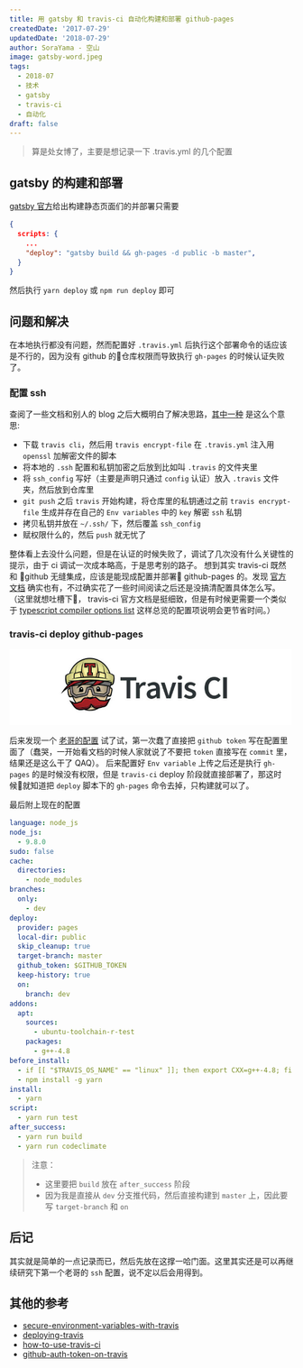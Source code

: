 ```yaml
---
title: 用 gatsby 和 travis-ci 自动化构建和部署 github-pages
createdDate: '2017-07-29'
updatedDate: '2018-07-29'
author: SoraYama - 空山
image: gatsby-word.jpeg
tags:
  - 2018-07
  - 技术
  - gatsby
  - travis-ci
  - 自动化
draft: false
---
```


> 算是处女博了，主要是想记录一下 .travis.yml 的几个配置

## gatsby 的构建和部署

[gatsby 官方](https://www.gatsbyjs.org/docs/how-gatsby-works-with-github-pages/)给出构建静态页面们的并部署只需要

```json
{
  scripts: {
    ...
    "deploy": "gatsby build && gh-pages -d public -b master",
  }
}
```

然后执行 `yarn deploy` 或 `npm run deploy` 即可

## 问题和解决

在本地执行都没有问题，然而配置好 `.travis.yml` 后执行这个部署命令的话应该是不行的，因为没有 github 的仓库权限而导致执行 `gh-pages` 的时候认证失败了。

### 配置 ssh

查阅了一些文档和别人的 blog 之后大概明白了解决思路，[其中一种](https://imzlp.me/posts/42318/) 是这么个意思:

-   下载 `travis cli`，然后用 `travis encrypt-file` 在 `.travis.yml` 注入用 `openssl` 加解密文件的脚本
-   将本地的 `.ssh` 配置和私钥加密之后放到比如叫 `.travis` 的文件夹里
-   将 `ssh_config` 写好（主要是声明只通过 `config` 认证）放入 `.travis` 文件夹，然后放到仓库里
-   `git push` 之后 `travis` 开始构建，将仓库里的私钥通过之前 `travis encrypt-file` 生成并存在自己的 `Env variables` 中的 `key` 解密 `ssh` 私钥
-   拷贝私钥并放在 `~/.ssh/` 下，然后覆盖 `ssh_config`
-   赋权限什么的，然后 `push` 就无忧了

整体看上去没什么问题，但是在认证的时候失败了，调试了几次没有什么关键性的提示，由于 ci 调试一次成本略高，于是思考别的路子。
想到其实 travis-ci 既然和 github 无缝集成，应该是能现成配置并部署 github-pages 的。发现 [官方文档](https://docs.travis-ci.com/user/deployment/pages/) 确实也有，不过确实花了一些时间阅读之后还是没搞清配置具体怎么写。
（这里就想吐槽下， travis-ci 官方文档是挺细致，但是有时候更需要一个类似于 [typescript compiler options list](https://www.typescriptlang.org/docs/handbook/compiler-options.html) 这样总览的配置项说明会更节省时间。）

### travis-ci deploy github-pages

![travis-ci](./travis-ci.jpg)

后来发现一个 [老哥的配置](https://takuti.me/note/travis-gh-pages-deployment/) 试了试，第一次蠢了直接把 `github token` 写在配置里面了（蠢哭，一开始看文档的时候人家就说了不要把 `token` 直接写在 `commit` 里，结果还是这么干了 QAQ）。
后来配置好 `Env variable` 上传之后还是执行 `gh-pages` 的是时候没有权限，但是 `travis-ci` deploy 阶段就直接部署了，那这时候就知道把 `deploy` 脚本下的 `gh-pages` 命令去掉，只构建就可以了。

最后附上现在的配置

```yaml
language: node_js
node_js:
  - 9.8.0
sudo: false
cache:
  directories:
    - node_modules
branches:
  only:
    - dev
deploy:
  provider: pages
  local-dir: public
  skip_cleanup: true
  target-branch: master
  github_token: $GITHUB_TOKEN
  keep-history: true
  on:
    branch: dev
addons:
  apt:
    sources:
      - ubuntu-toolchain-r-test
    packages:
      - g++-4.8
before_install:
  - if [[ "$TRAVIS_OS_NAME" == "linux" ]]; then export CXX=g++-4.8; fi
  - npm install -g yarn
install:
  - yarn
script:
  - yarn run test
after_success:
  - yarn run build
  - yarn run codeclimate
```

> 注意：
>
> -   这里要把 `build` 放在 `after_success` 阶段
> -   因为我是直接从 `dev` 分支推代码，然后直接构建到 `master` 上，因此要写 `target-branch` 和 `on`

## 后记

其实就是简单的一点记录而已，然后先放在这撑一哈门面。这里其实还是可以再继续研究下第一个老哥的 `ssh` 配置，说不定以后会用得到。

## 其他的参考

-   [secure-environment-variables-with-travis](https://brettdewoody.com/secure-environment-variables-with-travis/)
-   [deploying-travis](https://heygrady.com/deploying-travis/)
-   [how-to-use-travis-ci](https://github.com/nukc/how-to-use-travis-ci)
-   [github-auth-token-on-travis](https://blog.wyrihaximus.net/2015/09/github-auth-token-on-travis/)

